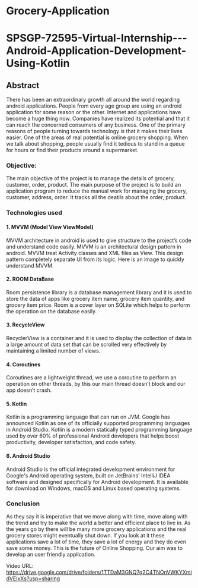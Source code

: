 # Grocery-Application
# SPSGP-72595-Virtual-Internship---Android-Application-Development-Using-Kotlin


## Abstract  
There has been an extraordinary growth all around the world regarding android applications. People from every age group are using an android application for some reason or the other. Internet and applications have become a huge thing now. Companies have realized its potential and that it can reach the concerned consumers of any business. One of the primary reasons of people turning towards technology is that it makes their lives easier. One of the areas of real potential is online grocery shopping. When we talk about shopping, people usually find it tedious to stand in a queue for hours or find their products around a supermarket.

### Objective:
The main objective of the project is to manage the details of grocery, customer, order, product. The main purpose of the project is to build an application program to reduce the manual work for managing the grocery, customer, address, order. It tracks all the deatils about the order, product.

### Technologies used
#### 1. MVVM (Model View ViewModel)
MVVM architecture in android is used to give structure to the project’s code and understand code easily. MVVM is an architectural design pattern in android. MVVM treat Activity classes and XML files as View. This design pattern completely separate UI from its logic. Here is an image to quickly understand MVVM.  
#### 2. ROOM DataBase
Room persistence library is a database management library and it is used to store the data of apps like grocery item name, grocery item quantity, and grocery item price. Room is a cover layer on SQLite which helps to perform the operation on the database easily.
#### 3. RecycleView
RecyclerView is a container and it is used to display the collection of data in a large amount of data set that can be scrolled very effectively by maintaining a limited number of views.
#### 4. Coroutines
Coroutines are a lightweight thread, we use a coroutine to perform an operation on other threads, by this our main thread doesn’t block and our app doesn’t crash. 
#### 5. Kotlin
Kotlin is a programming language that can run on JVM. Google has announced Kotlin as one of its officially supported programming languages in Android Studio. Kotlin is a modern statically typed programming language used by over 60% of professional Android developers that helps boost productivity, developer satisfaction, and code safety.
#### 6. Android Studio
Android Studio is the official integrated development environment for Google's Android operating system, built on JetBrains' IntelliJ IDEA software and designed specifically for Android development. It is available for download on Windows, macOS and Linux based operating systems.

### Conclusion
As they say it is imperative that we move along with time, move along with the trend and try to make the world a better and efficient place to live in. As the years go by there will be many more grocery applications and the real grocery stores might eventually shut down. If you look at it these applications save a lot of time, they save a lot of energy and
they do even save some money. This is the future of Online Shopping. Our aim was to develop an user friendly application.

Video URL: https://drive.google.com/drive/folders/1TTDaM3GNQ7q2C4TNOnVWKYXmidVEIxXs?usp=sharing
